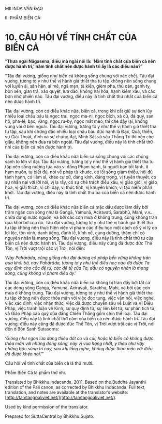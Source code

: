  

MILINDA VẤN ĐẠO

II. PHẨM BIỂN CẢ:

# 10\. CÂU HỎI VỀ TÍNH CHẤT CỦA BIỂN CẢ

“**Thưa ngài Nāgasena, điều mà ngài nói là: ‘Năm tính chất của biển cả nên được hành trì,’ năm tính chất nên được hành trì ấy là các điều nào?**”

“Tâu đại vương, giống như biển cả không sống chung với xác chết. Tâu đại vương, tương tợ y như thế vị hành giả thiết tha tu tập không nên sống chung với luyến ái, sân hận, si mê, ngã mạn, tà kiến, gièm pha, thù oán, ganh tỵ, bỏn xẻn, gian trá, xảo quyệt, lừa đảo, không hài hòa, hạnh kiểm xấu, và các bợn nhơ phiền não. Tâu đại vương, điều này là tính chất thứ nhất của biển cả nên được hành trì.

Tâu đại vương, còn có điều khác nữa, biển cả, trong khi cất giữ sự tích lũy nhiều loại châu báu là ngọc trai, ngọc ma-ni, ngọc bích, xà cừ, đá quý, san hô, pha-lê, bạc, vàng, ngọc ru-by, ngọc mắt mèo, thì che đậy lại, không vung vãi ở bên ngoài. Tâu đại vương, tương tợ y như thế vị hành giả thiết tha tu tập, sau khi chứng đắc nhiều loại châu báu đức hạnh là Đạo, Quả, thiền, sự Giải Thoát, định và sự chứng đạt, Minh Sát và sáu Thắng Trí thì nên che giấu, không nên đưa ra bên ngoài. Tâu đại vương, điều này là tính chất thứ nhì của biển cả nên được hành trì.

Tâu đại vương, còn có điều khác nữa biển cả sống chung với các chúng sanh to lớn vĩ đại. Tâu đại vương, tương tợ y như thế vị hành giả thiết tha tu tập nên sống nương tựa vào vị đồng Phạm hạnh, là người bạn tốt lành, ít ham muốn, tự biết đủ, nói về pháp từ khước, có lối sống giảm thiểu, hội đủ tánh hạnh, có liêm sỉ, khéo cư xử, đáng kính, đáng trọng, vị tuyên thuyết, có sự nhẫn nại với lời nói, vị la rầy, có sự chê trách điều xấu, vị giáo giới, vị giáo hóa, vị giải thích, vị chỉ dạy, vị thức tỉnh, vị khuyến khích, vị tạo niềm phấn khởi. Tâu đại vương, điều này là tính chất thứ ba của biển cả nên được hành trì.

Tâu đại vương, còn có điều khác nữa biển cả mặc dầu được làm đầy bởi trăm ngàn con sông như là Gaṅgā, Yamunā, Aciravatī, Sarabhū, Mahī, v.v… chứa đựng nước nguồn, và bởi các cơn mưa ở không trung, cũng không tràn qua khỏi bờ của nó. Tâu đại vương, tương tợ y như thế vị hành giả thiết tha tu tập không nên thực hiện việc vi phạm các điều học một cách cố ý vì lý do lợi lộc, tôn vinh, danh tiếng, đảnh lễ, kính nể, cúng dường, thậm chí có nguyên nhân là mạng sống. Tâu đại vương, điều này là tính chất thứ tư của biển cả nên được hành trì. Tâu đại vương, điều này cũng đã được đức Thế Tôn, vị Trời vượt trội các vị Trời, nói đến:

‘_Này Pahārāda, cũng giống như đại dương có pháp bền vững không tràn qua khỏi bờ, này Pahārāda, tương tợ y như thế điều học nào đã được Ta quy định cho các đệ tử, các đệ tử của Ta, dầu có nguyên nhân là mạng sống, cũng không vi phạm điều ấy_.’

Tâu đại vương, còn có điều khác nữa biển cả không bị tràn đầy bởi tất cả các dòng sông Gaṅgā, Yamunā, Aciravatī, Sarabhū, Mahī, và bởi các cơn mưa ở không trung. Tâu đại vương, tương tợ y như thế vị hành giả thiết tha tu tập không nên được thỏa mãn với việc đọc tụng, việc vấn hỏi, việc nghe, việc xác định, việc nhận thức, việc đã được chuyên sâu về Luật và Vi Diệu Pháp, việc tranh luận về Kinh, sự quy định từ, sự liên kết từ, sự phân tích từ, và Giáo Pháp cao quý của đấng Chiến Thắng gồm chín thể loại. Tâu đại vương, điều này là tính chất thứ năm của biển cả nên được hành trì. Tâu đại vương, điều này cũng đã được đức Thế Tôn, vị Trời vượt trội các vị Trời, nói đến ở Bổn Sanh Sutasoma:

‘_Giống như ngọn lửa đang thiêu đốt cỏ và củi, hoặc là biển cả không được thỏa mãn với những dòng sông, này vị vua hạng nhất, y theo như vậy những bậc sáng trí này, sau khi lắng nghe, không được thỏa mãn với điều đã được khéo nói_.’”

Câu hỏi về tính chất của biển cả là thứ mười.

Phẩm Biển Cả là phẩm thứ nhì.

Translated by Bhikkhu Indacanda, 2011. Based on the Buddha Jayanthi edition of the Pali canon, as corrected by Bhikkhu Indacanda. Full text, translation, and notes are available at the translator’s website: [http://tamtangpaliviet.net/](http://tamtangpaliviet.net/).

Used by kind permission of the translator.

Prepared for SuttaCentral by Bhikkhu Sujato.